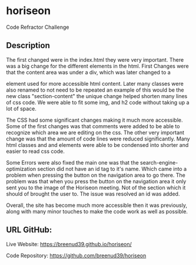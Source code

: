 # horiseon
Code Refractor Challenge

## Description

The first changed were in the index.html they were very important.
There was a big change for the different elements in the html.
First Changes were that the content area was under a div, which was later changed to
a <section> element used for more accessible html content.
Later many classes were also renamed to not need to be repeated
an example of this would be the new class "section-content" the unique change 
helped shorten many lines of css code. We were able to fit some img, and h2 code without taking up 
a lot of space.

The CSS had some significant changes making it much more accessible.
Some of the first changes was that comments were added to be able to recognize which area 
we are editing on the css. The other very important change was that the amount of code 
lines were reduced significantly. Many html classes and and elements were able to be condensed into 
shorter and easier to read css code.

Some Errors were also fixed the main one was that the search-engine-optimization section 
did not have an id tag to it's name. Which came into a problem when pressing the 
button on the navigation area to go there. The problem was that when you press the button
on the navigation area it only sent you to the image of the Horiseon meeting.
Not of the section which it should of brought the user to. The issue was resolved an id was added.

Overall, the site has become much more accessible then it was previously, along with many minor touches
to make the code work as well as possible.

## URL GitHub:

Live Website: https://breenud39.github.io/horiseon/

Code Repository: https://github.com/breenud39/horiseon